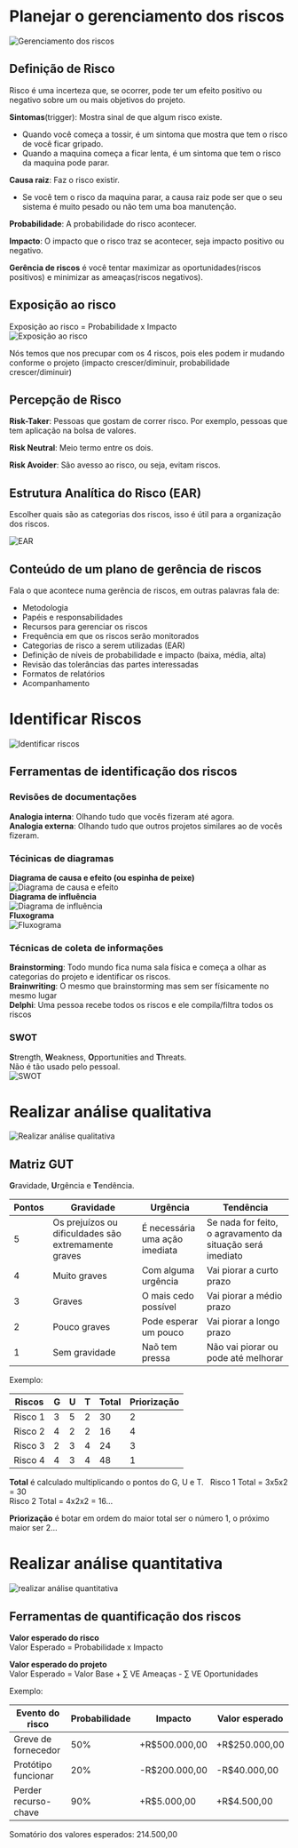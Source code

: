 # Planejar o gerenciamento dos riscos  
![Gerenciamento dos riscos](1.PNG)  

## Definição de Risco
Risco é uma incerteza que, se ocorrer, pode ter um efeito positivo ou negativo sobre um ou mais objetivos do projeto.

**Sintomas**(trigger): Mostra sinal de que algum risco existe.  
* Quando você começa a tossir, é um sintoma que mostra que tem o risco de você ficar gripado.  
* Quando a maquina começa a ficar lenta, é um sintoma que tem o risco da maquina pode parar.  

**Causa raiz**: Faz o risco existir.  
* Se você tem o risco da maquina parar, a causa raiz pode ser que o seu sistema é muito pesado ou não tem uma boa manutenção.  

**Probabilidade**: A probabilidade do risco acontecer.  

**Impacto**: O impacto que o risco traz se acontecer, seja impacto positivo ou negativo.  

**Gerência de riscos** é você tentar maximizar as oportunidades(riscos positivos) e minimizar as ameaças(riscos negativos).  

## Exposição ao risco
Exposição ao risco = Probabilidade x Impacto  
![Exposição ao risco](2.PNG)  

Nós temos que nos precupar com os 4 riscos, pois eles podem ir mudando conforme o projeto (impacto crescer/diminuir, probabilidade crescer/diminuir)  

## Percepção de Risco

**Risk-Taker**: Pessoas que gostam de correr risco. Por exemplo, pessoas que tem aplicação na bolsa de valores.     

**Risk Neutral**: Meio termo entre os dois.    

**Risk Avoider**: São avesso ao risco, ou seja, evitam riscos.    

## Estrutura Analítica do Risco (EAR)
Escolher quais são as categorias dos riscos, isso é útil para a organização dos riscos.  

![EAR](3.png)  

## Conteúdo de um plano de gerência de riscos
Fala o que acontece numa gerência de riscos, em outras palavras fala de:  
* Metodologia
* Papéis e responsabilidades
* Recursos para gerenciar os riscos
* Frequência em que os riscos serão monitorados
* Categorias de risco a serem utilizadas (EAR)
* Definição de níveis de probabilidade e impacto (baixa, média, alta)
* Revisão das tolerâncias das partes interessadas
* Formatos de relatórios
* Acompanhamento

# Identificar Riscos
![Identificar riscos](4.PNG)  

## Ferramentas de identificação dos riscos

### Revisões de documentações
**Analogia interna**: Olhando tudo que vocês fizeram até agora.  
**Analogia externa**: Olhando tudo que outros projetos similares ao de vocês fizeram.  

### Técinicas de diagramas
**Diagrama de causa e efeito (ou espinha de peixe)**  
![Diagrama de causa e efeito](5.jpg)  
**Diagrama de influência**  
![Diagrama de influência](7.png)  
**Fluxograma**  
![Fluxograma](6.png)  

### Técnicas de coleta de informações
**Brainstorming**: Todo mundo fica numa sala física e começa a olhar as categorias do projeto e identificar os riscos.    
**Brainwriting**: O mesmo que brainstorming mas sem ser físicamente no mesmo lugar  
**Delphi**: Uma pessoa recebe todos os riscos e ele compila/filtra todos os riscos  

### SWOT
**S**trength, **W**eakness, **O**pportunities and **T**hreats.  
Não é tão usado pelo pessoal.  
![SWOT](8.png)  

# Realizar análise qualitativa
![Realizar análise qualitativa](9.PNG)  

## Matriz GUT
**G**ravidade, **U**rgência e **T**endência.  

| Pontos | Gravidade | Urgência | Tendência |
| ------ | --------- | -------- | --------- |
| 5 | Os prejuízos ou dificuldades são extremamente graves | É necessária uma ação imediata | Se nada for feito, o agravamento da situação será imediato |
| 4 | Muito graves | Com alguma urgência | Vai piorar a curto prazo |
| 3 | Graves | O mais cedo possível | Vai piorar a médio prazo |
| 2 | Pouco graves | Pode esperar um pouco | Vai piorar a longo prazo |
| 1 | Sem gravidade | Naõ tem pressa | Não vai piorar ou pode até melhorar |

Exemplo:  

| Riscos  | G   | U   | T   | Total | Priorização |
| ------- | --- | --- | --- | ----- | ----------- |
| Risco 1 | 3   | 5   | 2   | 30    | 2           |
| Risco 2 | 4   | 2   | 2   | 16    | 4           |
| Risco 3 | 2   | 3   | 4   | 24    | 3           |
| Risco 4 | 4   | 3   | 4   | 48    | 1           |

**Total** é calculado multiplicando o pontos do G, U e T.  
Risco 1 Total = 3x5x2 = 30  
Risco 2 Total = 4x2x2 = 16...  

**Priorização** é botar em ordem do maior total ser o número 1, o próximo maior ser 2...  

# Realizar análise quantitativa  
![realizar análise quantitativa](10.PNG)  

## Ferramentas de quantificação dos riscos
**Valor esperado do risco**  
Valor Esperado = Probabilidade x Impacto  

**Valor esperado do projeto**  
Valor Esperado = Valor Base + ∑ VE Ameaças - ∑ VE Oportunidades  

Exemplo:  

| Evento do risco      | Probabilidade | Impacto       | Valor esperado |
| -------------------- | ------------- | ------------- | -------------- |
| Greve de fornecedor  | 50%           | +R$500.000,00 | +R$250.000,00  |
| Protótipo funcionar  | 20%           | -R$200.000,00 | -R$40.000,00   |
| Perder recurso-chave | 90%           | +R$5.000,00   | +R$4.500,00    |

Somatório dos valores esperados: 214.500,00  
